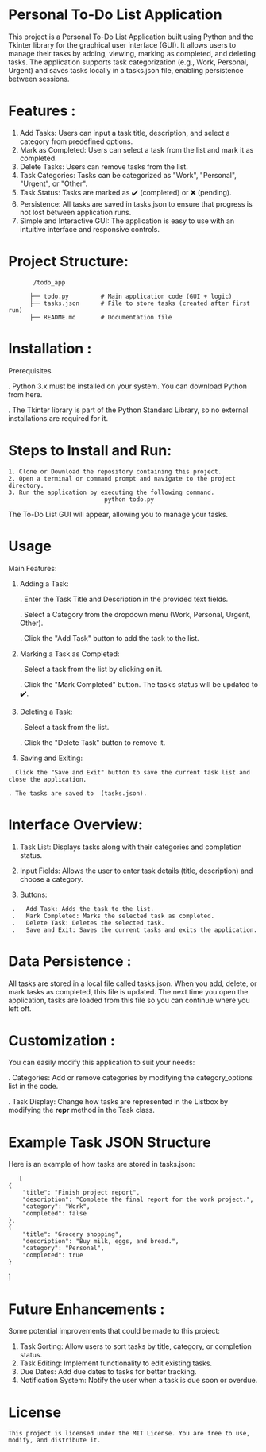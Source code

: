  # Personal To-Do List Application
This project is a Personal To-Do List Application built using Python and the Tkinter library for the graphical user interface (GUI). It allows users to manage their tasks by adding, viewing, marking as completed, and deleting tasks. The application supports task categorization (e.g., Work, Personal, Urgent) and saves tasks locally in a tasks.json file, enabling persistence between sessions.

 # Features :

  1. Add Tasks: Users can input a task title, description, and select a category from predefined options.
  2. Mark as Completed: Users can select a task from the list and mark it as completed.
  3. Delete Tasks: Users can remove tasks from the list.
  4. Task Categories: Tasks can be categorized as "Work", "Personal", "Urgent", or "Other".
  5. Task Status: Tasks are marked as ✔️ (completed) or ❌ (pending).
  6. Persistence: All tasks are saved in tasks.json to ensure that progress is not lost between application runs.
  7. Simple and Interactive GUI: The application is easy to use with an intuitive interface and responsive controls.

 # Project Structure: 

           /todo_app
           
          ├── todo.py         # Main application code (GUI + logic)
          ├── tasks.json      # File to store tasks (created after first run)
          ├── README.md       # Documentation file

 # Installation :
   Prerequisites
    
   .  Python 3.x must be installed on your system. You can download Python from here.
   
   .  The Tkinter library is part of the Python Standard Library, so no external installations are required for it.


 # Steps to Install and Run:
    1. Clone or Download the repository containing this project.
    2. Open a terminal or command prompt and navigate to the project directory.
    3. Run the application by executing the following command. 
                               python todo.py
The To-Do List GUI will appear, allowing you to manage your tasks.

 # Usage
 
  Main Features:
  
 1. Adding a Task:
  
    .  Enter the Task Title and Description in the provided text fields.
    
    .  Select a Category from the dropdown menu (Work, Personal, Urgent, Other).
    
    .  Click the "Add Task" button to add the task to the list.

 3. Marking a Task as Completed:

    .  Select a task from the list by clicking on it.
    
    .  Click the "Mark Completed" button. The task’s status will be updated to ✔️.

 3. Deleting a Task:

    .  Select a task from the list.
    
    .  Click the "Delete Task" button to remove it.

 4.  Saving and Exiting:

    . Click the "Save and Exit" button to save the current task list and close the application.
    
    . The tasks are saved to  (tasks.json).

 # Interface Overview:

   1.   Task List: Displays tasks along with their categories and completion status.
     
   2.  Input Fields: Allows the user to enter task details (title, description) and choose a category.
     
   3.  Buttons:

     .   Add Task: Adds the task to the list.
     .   Mark Completed: Marks the selected task as completed.
     .   Delete Task: Deletes the selected task.
     .   Save and Exit: Saves the current tasks and exits the application.

 # Data Persistence :
   All tasks are stored in a local file called tasks.json. When you add, delete, or mark tasks as completed, this file is updated. The next time you open the application, tasks are 
    loaded from this file so you can continue where you left off.

 # Customization : 
   You can easily modify this application to suit your needs:

   . Categories: Add or remove categories by modifying the category_options list in the code.
    
   . Task Display: Change how tasks are represented in the Listbox by modifying the __repr__ method in the Task class.               

 # Example Task JSON Structure
 Here is an example of how tasks are stored in tasks.json:
       

       [
    {
        "title": "Finish project report",
        "description": "Complete the final report for the work project.",
        "category": "Work",
        "completed": false
    },
    {
        "title": "Grocery shopping",
        "description": "Buy milk, eggs, and bread.",
        "category": "Personal",
        "completed": true
    }
 ]

 # Future Enhancements :
 Some potential improvements that could be made to this project:

   1.  Task Sorting: Allow users to sort tasks by title, category, or completion status.
   2.  Task Editing: Implement functionality to edit existing tasks.
   3.  Due Dates: Add due dates to tasks for better tracking.
   4.  Notification System: Notify the user when a task is due soon or overdue.


  # License
    This project is licensed under the MIT License. You are free to use, modify, and distribute it.
